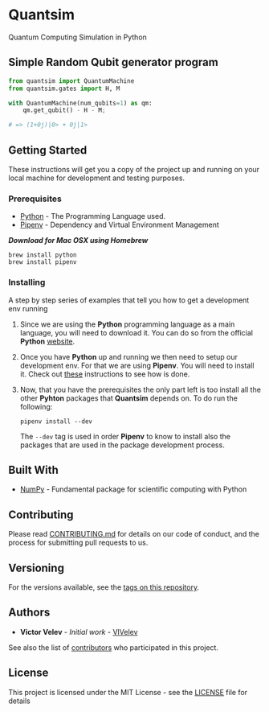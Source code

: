 # Quantsim
Quantum Computing Simulation in Python 

## Simple Random Qubit generator program
```python
from quantsim import QuantumMachine
from quantsim.gates import H, M

with QuantumMachine(num_qubits=1) as qm:
    qm.get_qubit() - H - M;

# => (1+0j)|0> + 0j|1>
```

## Getting Started

These instructions will get you a copy of the project up and running on your local machine for development and testing purposes. 

### Prerequisites

* [Python](https://www.python.org/) - The Programming Language used.
* [Pipenv](https://github.com/pypa/pipenv) - Dependency and Virtual Environment Management

***Download for Mac OSX using Homebrew***
```
brew install python
brew install pipenv
```

### Installing

A step by step series of examples that tell you how to get a development env running

1) Since we are using the **Python** programming language as a main language, you will need to download it.
You can do so from the official **Python** [website](https://www.python.org/).

2) Once you have **Python** up and running we then need to setup our development env. For that
we are using **Pipenv**. You will need to install it. Check out [these](https://pipenv.readthedocs.io/en/latest/install/#installing-pipenv) instructions to see how is done.

3) Now, that you have the prerequisites the only part left is too install all the other **Pyhton** packages
that **Quantsim** depends on. To do run the following:
    ```
    pipenv install --dev
    ```
    The `--dev` tag is used in order **Pipenv** to know to install also the packages that are used in the
    package development process.

## Built With

* [NumPy](http://www.numpy.org/) - Fundamental package for scientific computing with Python

## Contributing

Please read [CONTRIBUTING.md](https://github.com/VIVelev/PyDojoML/CONTRIBUTING.md) for details on our code of conduct, and the process for submitting pull requests to us.

## Versioning

For the versions available, see the [tags on this repository](https://github.com/VIVelev/PyDojoML/tags). 

## Authors

* **Victor Velev** - *Initial work* - [VIVelev](https://github.com/VIVelev)

See also the list of [contributors](https://github.com/VIVelev/PyDojoML/contributors) who participated in this project.

## License

This project is licensed under the MIT License - see the [LICENSE](LICENSE) file for details
